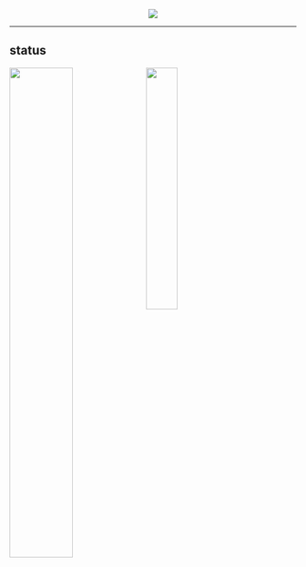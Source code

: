 <p align="center">
  <a href="https://github.com/9n8">
    <img src="https://komarev.com/ghpvc/?username=9n8&color=blueviolet"/>
     </a>


  
-----------

## status
<img align="left" width="47%" src="https://github-readme-stats.vercel.app/api?username=9n8&show_icons=true&theme=tokyonight" />

<img align="left" width="33%" src="https://github-readme-stats.vercel.app/api/top-langs/?username=9n8&langs_count=3)](https://github.com/anuraghazra/github-readme-stats" />







